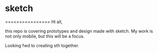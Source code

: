 # sketch
================
Hi all,

this repo is covering prototypes and design made with sketch. My work is not only mobile, but this will be a focus. 

Looking fwd to creating sth together.